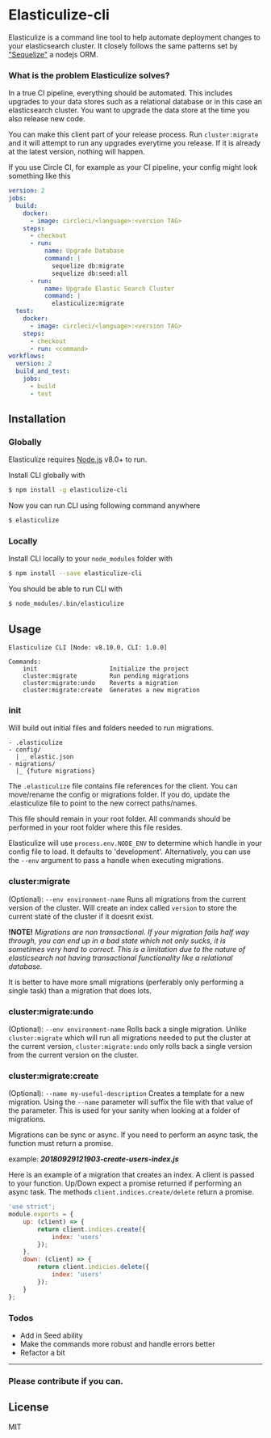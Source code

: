 # Elasticulize-cli

Elasticulize is a command line tool to help automate deployment changes to your elasticsearch cluster. It closely follows the same patterns set by ["Sequelize"](https://github.com/sequelize/cli) a nodejs ORM.

### What is the problem Elasticulize solves?

In a true CI pipeline, everything should be automated. This includes upgrades to your data stores such as a relational database or in this case an elasticsearch cluster. You want to upgrade the data store at the time you also release new code.

You can make this client part of your release process. Run `cluster:migrate` and it will attempt to run any upgrades everytime you release. If it is already at the latest version, nothing will happen.

If you use Circle CI, for example as your CI pipeline, your config might look something like this

```yaml
version: 2
jobs:
  build:
    docker:
      - image: circleci/<language>:<version TAG>
    steps:
      - checkout
      - run:
          name: Upgrade Database
          command: |
            sequelize db:migrate
            sequelize db:seed:all
      - run:
          name: Upgrade Elastic Search Cluster
          command: |
            elasticulize:migrate
  test:
    docker:
      - image: circleci/<language>:<version TAG>
    steps:
      - checkout
      - run: <command>
workflows:
  version: 2
  build_and_test:
    jobs:
      - build
      - test
```

## Installation

### Globally

Elasticulize requires [Node.js](https://nodejs.org/) v8.0+ to run.

Install CLI globally with

```sh
$ npm install -g elasticulize-cli
```
Now you can run CLI using following command anywhere
```sh
$ elasticulize
```
### Locally
Install CLI locally to your `node_modules` folder with

```sh
$ npm install --save elasticulize-cli
```
You should be able to run CLI with
```sh
$ node_modules/.bin/elasticulize
```

## Usage
```
Elasticulize CLI [Node: v8.10.0, CLI: 1.0.0]

Commands:
    init                    Initialize the project
    cluster:migrate         Run pending migrations
    cluster:migrate:undo    Reverts a migration
    cluster:migrate:create  Generates a new migration
```
### init
Will build out initial files and folders needed to run migrations.
```
- .elasticulize
- config/
  | _ elastic.json
- migrations/
  |_ {future migrations}
```

The `.elasticulize` file contains file references for the client. You can move/rename the config or migrations folder. If you do, update the .elasticulize file to point to the new correct paths/names.

This file should remain in your root folder. All commands should be performed in your root folder where this file resides.

Elasticulize will use `process.env.NODE_ENV` to determine which handle in your config file to load. It defaults to 'development'. Alternatively, you can use the `--env` argument to pass a handle when executing migrations.

### cluster:migrate
(Optional): `--env environment-name`
Runs all migrations from the current version of the cluster. Will create an index called `version` to store the current state of the cluster if it doesnt exist.

**!NOTE!**  *Migrations are non transactional. If your migration fails half way through, you can end up in a bad state which not only sucks, it is sometimes very hard to correct. This is a limitation due to the nature of elasticsearch not having transactional functionality like a relational database.*

It is better to have more small migrations (perferably only performing a single task) than a migration that does lots.

### cluster:migrate:undo
(Optional): `--env environment-name`
Rolls back a single migration. Unlike `cluster:migrate` which will run all migrations needed to put the cluster at the current version, `cluster:migrate:undo` only rolls back a single version from the current version on the cluster.

### cluster:migrate:create
(Optional): `--name my-useful-description`
Creates a template for a new migration. Using the `--name` parameter will suffix the file with that value of the parameter. This is used for your sanity when looking at a folder of migrations.

Migrations can be sync or async. If you need to perform an async task, the function must return a promise.

example: ***20180929121903-create-users-index.js***

Here is an example of a migration that creates an index. A client is passed to your function. Up/Down expect a promise returned if performing an async task. The methods `client.indices.create/delete` return a promise.
```javascript
'use strict';
module.exports = {
    up: (client) => {
        return client.indices.create({
            index: 'users'
        });
    },
    down: (client) => {
        return client.indicies.delete({
            index: 'users'
        });
    }
};
```

### Todos

 - Add in Seed ability
 - Make the commands more robust and handle errors better
 - Refactor a bit


---
### Please contribute if you can. ###
License
----

MIT